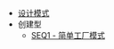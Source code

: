 * [设计模式](/blog/design-pattern/)
* 创建型
  * [SEQ1 - 简单工厂模式](/blog/design-pattern/type1/SEQ1%20-%20简单工厂模式.md)
